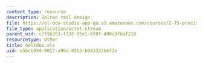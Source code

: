 ```yaml
---
content_type: resource
description: Bolted rail design
file: https://ol-ocw-studio-app-qa.s3.amazonaws.com/courses/2-75-precision-machine-design-fall-2001/e5bcb93d9017a90d82b3b043333b6f1e_boltdes.xls
file_type: application/octet-stream
parent_uid: c7f56353-f332-55e1-6f0f-490c3f6af210
resourcetype: Other
title: boltdes.xls
uid: e5bcb93d-9017-a90d-82b3-b043333b6f1e
---
```


